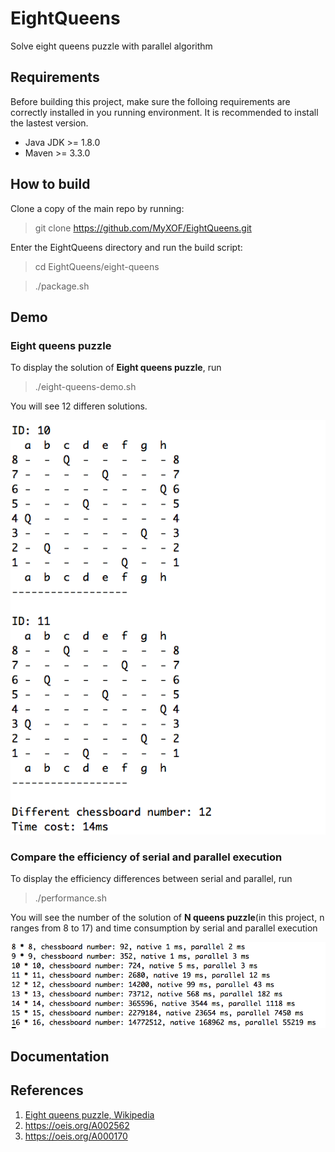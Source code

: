 # EightQueens
Solve eight queens puzzle with parallel algorithm

## Requirements

Before building this project, make sure the folloing requirements are correctly installed in you running environment. It is recommended to install the lastest version.

* Java JDK >= 1.8.0
* Maven >= 3.3.0

## How to build

Clone a copy of the main repo by running:

> git clone https://github.com/MyXOF/EightQueens.git

Enter the EightQueens directory and run the build script:

> cd EightQueens/eight-queens

> ./package.sh

## Demo

### Eight queens puzzle

To display the solution of **Eight queens puzzle**, run

> ./eight-queens-demo.sh

You will see 12 differen solutions.

![](./figure/eight-queens-demo.png)

### Compare the efficiency of serial and parallel execution

To display the efficiency differences between serial and parallel, run

> ./performance.sh

You will see the number of the solution of **N queens puzzle**(in this project, n ranges from 8 to 17) and time consumption by serial and parallel execution

![](./figure/performance.png)

## Documentation



## References

1. [Eight queens puzzle, Wikipedia](https://en.wikipedia.org/wiki/Eight_queens_puzzle)
2. https://oeis.org/A002562
3. https://oeis.org/A000170
